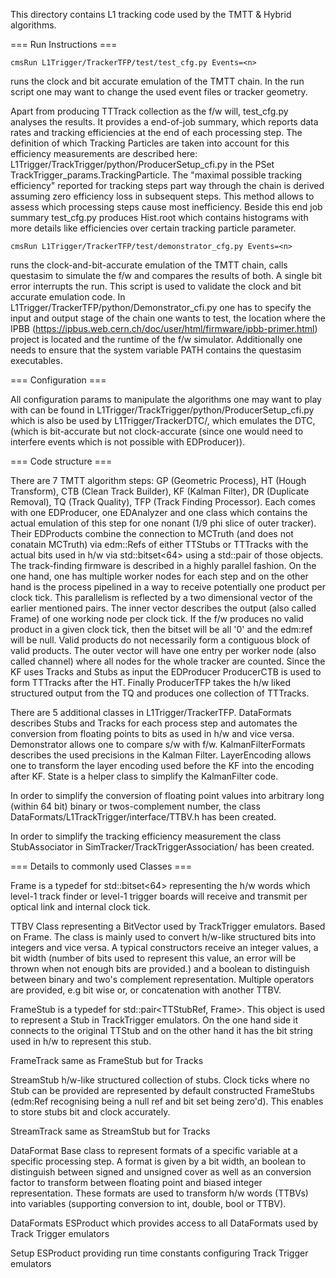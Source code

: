 This directory contains L1 tracking code used by the TMTT & Hybrid algorithms.

=== Run Instructions ===

    cmsRun L1Trigger/TrackerTFP/test/test_cfg.py Events=<n>

runs the clock and bit accurate emulation of the TMTT chain. In the run script one may want to change the used event files or tracker geometry.

Apart from producing TTTrack collection as the f/w will, test_cfg.py analyses the results. It provides a end-of-job summary, which reports data rates and tracking efficiencies at the end of each processing step. The definition of which Tracking Particles are taken into account for this efficiency measurements are described here: L1Trigger/TrackTrigger/python/ProducerSetup_cfi.py in the PSet TrackTrigger_params.TrackingParticle. The "maximal possible tracking efficiency" reported for tracking steps part way through the chain is derived assuming zero efficiency loss in subsequent steps. This method allows to assess which processing steps cause most inefficiency. Beside this end job summary test_cfg.py produces Hist.root which contains histograms with more details like efficiencies over certain tracking particle parameter.

    cmsRun L1Trigger/TrackerTFP/test/demonstrator_cfg.py Events=<n>

runs the clock-and-bit-accurate emulation of the TMTT chain, calls questasim to simulate the f/w and compares the results of both. A single bit error interrupts the run. This script is used to validate the clock and bit accurate emulation code. In L1Trigger/TrackerTFP/python/Demonstrator_cfi.py one has to specify the input and output stage of the chain one wants to test, the location where the IPBB (https://ipbus.web.cern.ch/doc/user/html/firmware/ipbb-primer.html) project is located and the runtime of the f/w simulator. Additionally one needs to ensure that the system variable PATH contains the questasim executables.

=== Configuration ===

All configuration params to manipulate the algorithms one may want to play with can be found in L1Trigger/TrackTrigger/python/ProducerSetup_cfi.py which is also be used by L1Trigger/TrackerDTC/, which emulates the DTC, (which is bit-accurate but not clock-accurate (since one would need to interfere events which is not possible with EDProducer)).

=== Code structure ===

There are 7 TMTT algorithm steps: GP (Geometric Process), HT (Hough Transform), CTB (Clean Track Builder), KF (Kalman Filter), DR (Duplicate Removal), TQ (Track Quality), TFP (Track Finding Processor). Each comes with one EDProducer, one EDAnalyzer and one class which contains the actual emulation of this step for one nonant (1/9 phi slice of outer tracker). Their EDProducts combine the connection to MCTruth (and does not conatain MCTruth) via edm::Refs of either TTStubs or TTTracks with the actual bits used in h/w via std::bitset<64> using a std::pair of those objects.
The track-finding firmware is described in a highly parallel fashion. On the one hand, one has multiple worker nodes for each step and on the other hand is the process pipelined in a way to receive potentially one product per clock tick. This parallelism is reflected by a two dimensional vector of the earlier mentioned pairs. The inner vector describes the output (also called Frame) of one working node per clock tick. If the f/w produces no valid product in a given clock tick, then the bitset will be all '0' and the edm:ref will be null. Valid products do not necessarily form a contiguous block of valid products. The outer vector will have one entry per worker node (also called channel) where all nodes for the whole tracker are counted. Since the KF uses Tracks and Stubs as input the EDProducer ProducerCTB is used to form TTTracks after the HT. Finally ProducerTFP takes the h/w liked structured output from the TQ and produces one collection of TTTracks.

There are 5 additional classes in L1Trigger/TrackerTFP. DataFormats describes Stubs and Tracks for each process step and automates the conversion from floating points to bits as used in h/w and vice versa. Demonstrator allows one to compare s/w with f/w. KalmanFilterFormats describes the used precisions in the Kalman Filter. LayerEncoding allows one to transform the layer encoding used before the KF into the encoding after KF. State is a helper class to simplify the KalmanFilter code.

In order to simplify the conversion of floating point values into arbitrary long (within 64 bit) binary or twos-complement number, the class DataFormats/L1TrackTrigger/interface/TTBV.h has been created.

In order to simplify the tracking efficiency measurement the class StubAssociator in SimTracker/TrackTriggerAssociation/ has been created.

=== Details to commonly used Classes ===

Frame           is a typedef for std::bitset<64> representing the h/w words which level-1 track finder or level-1 trigger boards will receive and transmit per optical link and internal clock tick.

TTBV            Class representing a BitVector used by TrackTrigger emulators. Based on Frame. The class is mainly used to convert h/w-like structured bits into integers and vice versa. A typical constructors receive an integer values, a bit width (number of bits used to represent this value, an error will be thrown when not enough bits are provided.) and a boolean to distinguish between binary and two's complement representation. Multiple operators are provided, e.g bit wise or, or concatenation with another TTBV.

FrameStub       is a typedef for std::pair<TTStubRef, Frame>. This object is used to represent a Stub in TrackTrigger emulators. On the one hand side it connects to the original TTStub and on the other hand it has the bit string used in h/w to represent this stub.

FrameTrack      same as FrameStub but for Tracks

StreamStub      h/w-like structured collection of stubs. Clock ticks where no Stub can be provided are represented by default constructed FrameStubs (edm:Ref recognising being a null ref and bit set being zero'd). This enables to store stubs bit and clock accurately.

StreamTrack     same as StreamStub but for Tracks

DataFormat      Base class to represent formats of a specific variable at a specific processing step. A format is given by a bit width, an boolean to distinguish between signed and unsigned cover as well as an conversion factor to transform between floating point and biased integer representation. These formats are used to transform h/w words (TTBVs) into variables (supporting conversion to int, double, bool or TTBV).

DataFormats     ESProduct which provides access to all DataFormats used by Track Trigger emulators

Setup           ESProduct providing run time constants configuring Track Trigger emulators